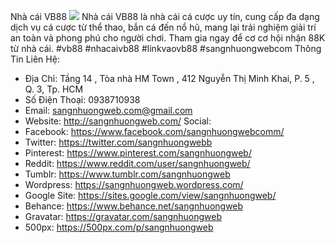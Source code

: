 Nhà cái VB88
![](https://s3-ap-northeast-1.amazonaws.com/g0v-hackmd-images/uploads/upload_5e578132abf5b461dbfdaad6753543c4.jpg)
Nhà cái VB88 là nhà cái cá cược uy tín, cung cấp đa dạng dịch vụ cá cược từ thể thao, bắn cá đến nổ hũ, mang lại trải nghiệm giải trí an toàn và phong phú cho người chơi. Tham gia ngay để cơ cơ hội nhận 88K từ nhà cái.
#vb88 #nhacaivb88 #linkvaovb88 #sangnhuongwebcom
Thông Tin Liên Hệ:
- Địa Chỉ: Tầng 14 , Tòa nhà HM Town , 412 Nguyễn Thị Minh Khai, P. 5 , Q. 3, Tp. HCM
- Số Điện Thoại: 0938710938
- Email: sangnhuongweb.com@gmail.com
- Website: http://sangnhuongweb.com/
Social:
- Facebook: https://www.facebook.com/sangnhuongwebcomm/
- Twitter: https://twitter.com/sangnhuongwebb
- Pinterest: https://www.pinterest.com/sangnhuongweb/
- Reddit: https://www.reddit.com/user/sangnhuongweb/
- Tumblr: https://www.tumblr.com/sangnhuongweb
- Wordpress: https://sangnhuongweb.wordpress.com/
- Google Site: https://sites.google.com/view/sangnhuongweb/
- Behance: https://www.behance.net/sangnhuongweb
- Gravatar: https://gravatar.com/sangnhuongweb
- 500px: https://500px.com/p/sangnhuongweb
